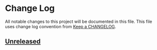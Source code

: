 # Change Log
All notable changes to this project will be documented in this file.
This file uses change log convention from [Keep a CHANGELOG](http://keepachangelog.com).

## [Unreleased][unreleased]


[unreleased]: https://github.com/hadenlabs/ansible-role-apache/compare/0.0.5...HEAD
[0.0.5]: https://github.com/hadenlabs/ansible-role-apache/compare/0.0.4...0.0.5
[0.0.4]: https://github.com/hadenlabs/ansible-role-apache/compare/0.0.3...0.0.4
[0.0.3]: https://github.com/hadenlabs/ansible-role-apache/compare/0.0.2...0.0.3
[0.0.2]: https://github.com/hadenlabs/ansible-role-apache/compare/0.0.1...0.0.2
[0.0.1]: https://github.com/hadenlabs/ansible-role-apache/compare/0.0.0...0.0.1

[CHANGELOG.md]: CHANGELOG.md
[CONTRIBUTING.md]: CONTRIBUTING.md
[LICENCE]: LICENCE
[README.md]: README.md
